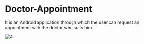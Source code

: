 # Doctor-Appointment 
It is an Android application through which the user can request an appointment with the doctor who suits him.

![4](https://user-images.githubusercontent.com/47909387/107109872-463ae480-684c-11eb-8cec-2a2d7a7f2411.jpg)
